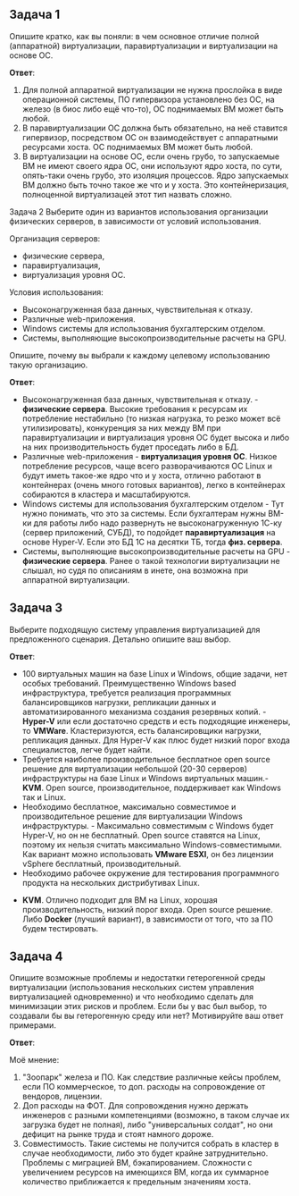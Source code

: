 ## Задача 1
Опишите кратко, как вы поняли: в чем основное отличие полной (аппаратной) виртуализации, паравиртуализации и виртуализации на основе ОС.

**Ответ**:
1. Для полной аппаратной виртуализации не нужна прослойка в виде операционной системы, ПО гипервизора установлено без ОС, на железо (в биос либо ещё что-то), ОС поднимаемых ВМ может быть любой. 
2. В паравиртуализации ОС должна быть обязательно, на неё ставится гипервизор, посредством ОС он взаимодействует с аппаратными ресурсами хоста. ОС поднимаемых ВМ может быть любой. 
3. В виртуализации на основе ОС, если очень грубо, то запускаемые ВМ не имеют своего ядра ОС, они используют ядро хоста, по сути, опять-таки очень грубо, это изоляция процессов. Ядро запускаемых ВМ должно быть точно такое же что и у хоста. Это контейнеризация, полноценной виртуализацей этот тип назвать сложно.

Задача 2
Выберите один из вариантов использования организации физических серверов, в зависимости от условий использования.

Организация серверов:

* физические сервера,
* паравиртуализация,
* виртуализация уровня ОС.

Условия использования:

* Высоконагруженная база данных, чувствительная к отказу.
* Различные web-приложения.
* Windows системы для использования бухгалтерским отделом.
* Системы, выполняющие высокопроизводительные расчеты на GPU.

Опишите, почему вы выбрали к каждому целевому использованию такую организацию.

**Ответ**:
* Высоконагруженная база данных, чувствительная к отказу. - **физические сервера**. Высокие требования к ресурсам их потребление нестабильно (то низкая нагрузка, то резко может всё утилизировать), конкуренция за них между ВМ при паравиртуализации и виртуализация уровня ОС будет высока и либо на них производительность будет проседать либо в БД.
* Различные web-приложения - **виртуализация уровня ОС**. Низкое потребление ресурсов, чаще всего разворачиваются ОС Linux и будут иметь такое-же ядро что и у хоста, отлично работают в контейнерах (очень много готовых вариантов), легко в контейнерах собираются в кластера и масштабируются.
* Windows системы для использования бухгалтерским отделом - Тут нужно понимать, что это за системы. Если бухгалтерам нужны ВМ-ки для работы либо надо развернуть не высоконагруженную 1С-ку (сервер приложений, СУБД), то подойдет **паравиртуализация** на основе Hyper-V. Если это БД 1С на десятки ТБ, тогда **физ. сервера**.
* Системы, выполняющие высокопроизводительные расчеты на GPU - **физические сервера**. Ранее о такой технологии виртуализации не слышал, но судя по описаниям в инете, она возможна при аппаратной виртуализации.

## Задача 3
Выберите подходящую систему управления виртуализацией для предложенного сценария. Детально опишите ваш выбор.

**Ответ**:
* 100 виртуальных машин на базе Linux и Windows, общие задачи, нет особых требований. Преимущественно Windows based инфраструктура, требуется реализация программных балансировщиков нагрузки, репликации данных и автоматизированного механизма создания резервных копий. - **Hyper-V** или если достаточно средств и есть подходящие инженеры, то **VMWare**. Кластеризуются, есть балансировщики нагрузки, репликация данных. Для Hyper-V как плюс будет низкий порог входа специалистов, легче будет найти.
* Требуется наиболее производительное бесплатное open source решение для виртуализации небольшой (20-30 серверов) инфраструктуры на базе Linux и Windows виртуальных машин.- **KVM**. Open source, производительное, поддерживает как Windows так и Linux.
* Необходимо бесплатное, максимально совместимое и производительное решение для виртуализации Windows инфраструктуры. - Максимально совместимым с Windows будет Hyper-V, но он не бесплатный. Open source ставятся на Linux, поэтому их нельзя считать максимально Windows-совместимыми. Как вариант можно использовать **VMware ESXI**, он без лицензии vSphere бесплатный, производительный.
* Необходимо рабочее окружение для тестирования программного продукта на нескольких дистрибутивах Linux.
- **KVM**. Отлично подходит для ВМ на Linux, хорошая производительность, низкий порог входа. Open source решение. Либо **Docker** (лучший вариант), в зависимости от того, что за ПО будем тестировать.

## Задача 4
Опишите возможные проблемы и недостатки гетерогенной среды виртуализации (использования нескольких систем управления виртуализацией одновременно) и что необходимо сделать для минимизации этих рисков и проблем. Если бы у вас был выбор, то создавали бы вы гетерогенную среду или нет? Мотивируйте ваш ответ примерами.

**Ответ**:

Моё мнение:
1. "Зоопарк" железа и ПО. Как следствие различные кейсы проблем, если ПО коммерческое, то доп. расходы на сопровождение от вендоров, лицензии.
2. Доп расходы на ФОТ. Для сопровождения нужно держать инженеров с разными компетенциями (возможно, в таком случае их загрузка будет не полная), либо "универсальных солдат", но они дефицит на рынке труда и стоят намного дороже. 
3. Совместимость. Такие системы не получится собрать в кластер в случае необходимости, либо это будет крайне затруднительно. Проблемы с миграцией ВМ, бэкапированием. Сложности с увеличением ресурсов на имеющихся ВМ, когда их суммарное количество приближается к предельным значениям хоста.
